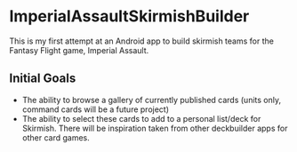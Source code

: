 # ImperialAssaultSkirmishBuilder
This is my first attempt at an Android app to build skirmish teams for the Fantasy Flight game, Imperial Assault.

## Initial Goals
- The ability to browse a gallery of currently published cards (units only, command cards will be a future project)
- The ability to select these cards to add to a personal list/deck for Skirmish. There will be inspiration taken from other deckbuilder apps for other card games.
